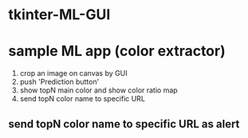 # tkinter-ML-GUI


# sample ML app (color extractor)

1. crop an image on canvas by GUI 
3. push 'Prediction button'
4. show topN main color and show color ratio map
5. send topN color name to specific URL




## send topN color name to specific URL as alert



